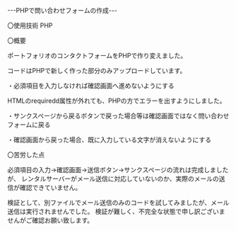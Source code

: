 ---PHPで問い合わせフォームの作成---


〇使用技術
PHP


〇概要

ポートフォリオのコンタクトフォームをPHPで作り変えました。

コードはPHPで新しく作った部分のみアップロードしています。


・必須項目を入力しなければ確認画面へ進めないようにする

HTMLのrequiredd属性が外れても、PHPの方でエラーを出すようにしました。


・サンクスページから戻るボタンで戻った場合等は確認画面ではなく問い合わせフォームに戻る

・確認画面から戻った場合、既に入力している文字が消えないようにする



〇苦労した点

必須項目の入力→確認画面→送信ボタン→サンクスページの流れは完成しましたが、
レンタルサーバーがメール送信に対応していないのか、実際のメールの送信が確認できていません。

検証として、別ファイルでメール送信のみのコードを試してみましたが、メール送信は実行されませんでした。
検証が難しく、不完全な状態で申し訳ございませんがご確認お願い致します。
